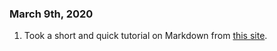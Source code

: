 ### March 9th, 2020

1. Took a short and quick tutorial on Markdown from [this site](www.markdowntutorial.com).